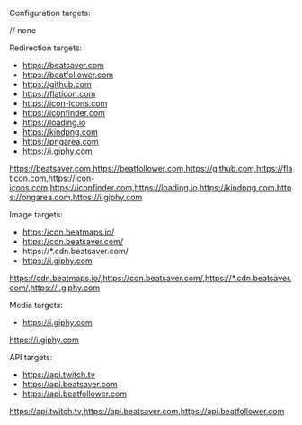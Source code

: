 Configuration targets:

// none

Redirection targets:

* https://beatsaver.com
* https://beatfollower.com
* https://github.com
* https://flaticon.com
* https://icon-icons.com
* https://iconfinder.com
* https://loading.io
* https://kindpng.com
* https://pngarea.com
* https://i.giphy.com

https://beatsaver.com,https://beatfollower.com,https://github.com,https://flaticon.com,https://icon-icons.com,https://iconfinder.com,https://loading.io,https://kindpng.com,https://pngarea.com,https://i.giphy.com

Image targets:

* https://cdn.beatmaps.io/
* https://cdn.beatsaver.com/
* https://*.cdn.beatsaver.com/
* https://i.giphy.com

https://cdn.beatmaps.io/,https://cdn.beatsaver.com/,https://*.cdn.beatsaver.com/,https://i.giphy.com

Media targets:

* https://i.giphy.com

https://i.giphy.com

API targets:

* https://api.twitch.tv
* https://api.beatsaver.com
* https://api.beatfollower.com

https://api.twitch.tv,https://api.beatsaver.com,https://api.beatfollower.com

